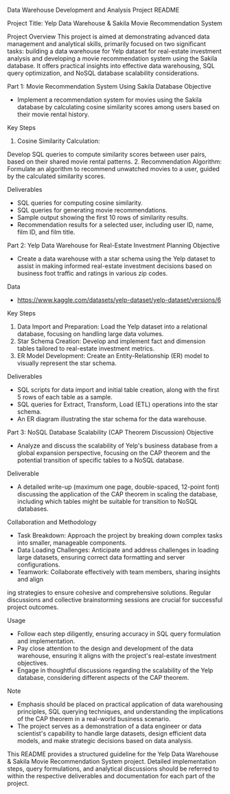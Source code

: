  Data Warehouse Development and Analysis Project README

 Project Title: Yelp Data Warehouse & Sakila Movie Recommendation System

 Project Overview
This project is aimed at demonstrating advanced data management and analytical skills, primarily focused on two significant tasks: building a data warehouse for Yelp dataset for real-estate investment analysis and developing a movie recommendation system using the Sakila database. It offers practical insights into effective data warehousing, SQL query optimization, and NoSQL database scalability considerations.

 Part 1: Movie Recommendation System Using Sakila Database
 Objective
- Implement a recommendation system for movies using the Sakila database by calculating cosine similarity scores among users based on their movie rental history.

 Key Steps
1. Cosine Similarity Calculation:

 Develop SQL queries to compute similarity scores between user pairs, based on their shared movie rental patterns.
2. Recommendation Algorithm: Formulate an algorithm to recommend unwatched movies to a user, guided by the calculated similarity scores.

 Deliverables
- SQL queries for computing cosine similarity.
- SQL queries for generating movie recommendations.
- Sample output showing the first 10 rows of similarity results.
- Recommendation results for a selected user, including user ID, name, film ID, and film title.

 Part 2: Yelp Data Warehouse for Real-Estate Investment Planning
 Objective
- Create a data warehouse with a star schema using the Yelp dataset to assist in making informed real-estate investment decisions based on business foot traffic and ratings in various zip codes.

 Data
- https://www.kaggle.com/datasets/yelp-dataset/yelp-dataset/versions/6

 Key Steps
1. Data Import and Preparation: Load the Yelp dataset into a relational database, focusing on handling large data volumes.
2. Star Schema Creation: Develop and implement fact and dimension tables tailored to real-estate investment metrics.
3. ER Model Development: Create an Entity-Relationship (ER) model to visually represent the star schema.

 Deliverables
- SQL scripts for data import and initial table creation, along with the first 5 rows of each table as a sample.
- SQL queries for Extract, Transform, Load (ETL) operations into the star schema.
- An ER diagram illustrating the star schema for the data warehouse.

 Part 3: NoSQL Database Scalability (CAP Theorem Discussion)
 Objective
- Analyze and discuss the scalability of Yelp's business database from a global expansion perspective, focusing on the CAP theorem and the potential transition of specific tables to a NoSQL database.

 Deliverable
- A detailed write-up (maximum one page, double-spaced, 12-point font) discussing the application of the CAP theorem in scaling the database, including which tables might be suitable for transition to NoSQL databases.

 Collaboration and Methodology
- Task Breakdown: Approach the project by breaking down complex tasks into smaller, manageable components.
- Data Loading Challenges: Anticipate and address challenges in loading large datasets, ensuring correct data formatting and server configurations.
- Teamwork: Collaborate effectively with team members, sharing insights and align

ing strategies to ensure cohesive and comprehensive solutions. Regular discussions and collective brainstorming sessions are crucial for successful project outcomes.

 Usage
- Follow each step diligently, ensuring accuracy in SQL query formulation and implementation.
- Pay close attention to the design and development of the data warehouse, ensuring it aligns with the project's real-estate investment objectives.
- Engage in thoughtful discussions regarding the scalability of the Yelp database, considering different aspects of the CAP theorem.

 Note
- Emphasis should be placed on practical application of data warehousing principles, SQL querying techniques, and understanding the implications of the CAP theorem in a real-world business scenario.
- The project serves as a demonstration of a data engineer or data scientist's capability to handle large datasets, design efficient data models, and make strategic decisions based on data analysis.

This README provides a structured guideline for the Yelp Data Warehouse & Sakila Movie Recommendation System project. Detailed implementation steps, query formulations, and analytical discussions should be referred to within the respective deliverables and documentation for each part of the project.

